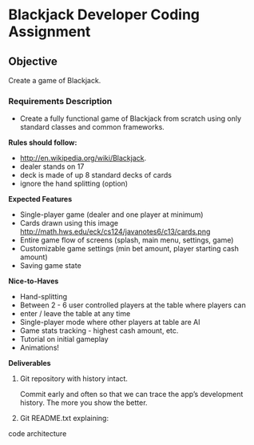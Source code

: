 # Blackjack Developer Coding Assignment


## Objective

Create a game of Blackjack.



### Requirements Description


* Create a fully functional game of Blackjack from scratch using only standard classes and common frameworks.


**Rules should follow:**

* http://en.wikipedia.org/wiki/Blackjack.
* dealer stands on 17
* deck is made of up 8 standard decks of cards
* ignore the hand splitting (option)


**Expected Features**

* Single-player game (dealer and one player at minimum)
* Cards drawn using this image
http://math.hws.edu/eck/cs124/javanotes6/c13/cards.png
* Entire game flow of screens (splash, main menu, settings, game)
* Customizable game settings (min bet amount, player starting cash amount)
* Saving game state


**Nice-to-Haves**

* Hand-splitting
* Between 2 - 6 user controlled players at the table where players can
* enter / leave the table at any time
* Single-player mode where other players at table are AI
* Game stats tracking - highest cash amount, etc.
* Tutorial on initial gameplay
* Animations!

**Deliverables**



1. Git repository with history intact.
	
	Commit early and often so that we can trace the app’s development history. The more you show the better.



2. Git README.txt explaining:

code architecture
